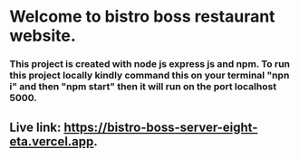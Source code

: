 # Welcome to bistro boss restaurant website.

### This project is created with node js express js and npm. To run this project locally kindly command this on your terminal "npn i" and then "npm start" then it will run on the port localhost 5000.

## Live link: https://bistro-boss-server-eight-eta.vercel.app.
